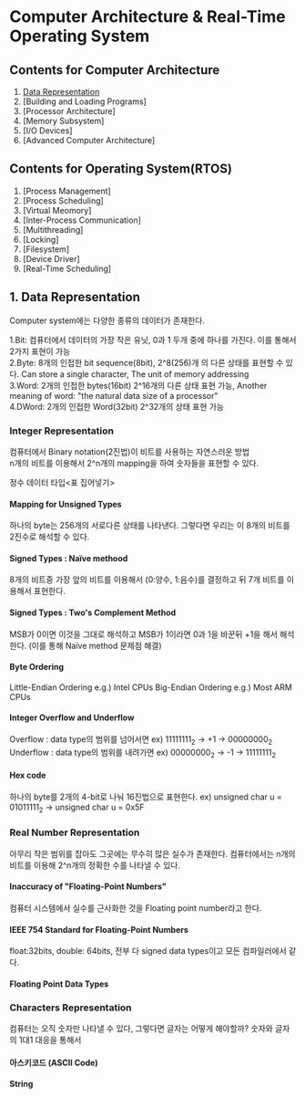 # Computer Architecture & Real-Time Operating System

## Contents for Computer Architecture
1. [Data Representation](#1-Data-Representation)
2. [Building and Loading Programs]
3. [Processor Architecture]
4. [Memory Subsystem]
5. [I/O Devices]
6. [Advanced Computer Architecture]

## Contents for Operating System(RTOS)
1. [Process Management]
2. [Process Scheduling]
3. [Virtual Meomory]
4. [Inter-Process Communication]
5. [Multithreading]
6. [Locking]
7. [Filesystem]
8. [Device Driver]
9. [Real-Time Scheduling]

## 1. Data Representation
Computer system에는 다양한 종류의 데이터가 존재한다.  

1.Bit: 컴퓨터에서 데이터의 가장 작은 유닛, 0과 1 두개 중에 하나를 가진다. 이를 통해서 2가지 표현이 가능  
2.Byte: 8개의 인접한 bit sequence(8bit), 2^8(256)개 의 다른 상태를 표현할 수 있다. Can store a single character, The unit of memory addressing  
3.Word: 2개의 인접한 bytes(16bit) 2^16개의 다른 상태 표현 가능, Another meaning of word: "the natural data size of a processor"  
4.DWord: 2개의 인접한 Word(32bit) 2^32개의 상태 표현 가능  

### Integer Representation
컴퓨터에서 Binary notation(2진법)이 비트를 사용하는 자연스러운 방법  
n개의 비트를 이용해서 2^n개의 mapping을 하여 숫자들을 표현할 수 있다.  

정수 데이터 타입<표 집어넣기>

#### Mapping for Unsigned Types
하나의 byte는 256개의 서로다른 상태를 나타낸다. 그렇다면 우리는 이 8개의 비트를 2진수로 해석할 수 있다.
#### Signed Types : Naïve methood
8개의 비트중 가장 앞의 비트를 이용해서 (0:양수, 1:음수)를 결정하고 뒤 7개 비트를 이용해서 표현한다.
#### Signed Types : Two's Complement Method
MSB가 0이면 이것을 그대로 해석하고 MSB가 1이라면 0과 1을 바꾼뒤 +1을 해서 해석한다. (이를 통해 Naïve method 문제점 해결)

#### Byte Ordering
Little-Endian Ordering e.g.) Intel CPUs
Big-Endian Ordering e.g.) Most ARM CPUs

#### Integer Overflow and Underflow
Overflow : data type의 범위를 넘어서면 ex) $11111111_2$ -> +1 -> $00000000_2$     
Underflow : data type의 범위를 내려가면 ex) $00000000_2$ -> -1 -> $11111111_2$

#### Hex code
하나의 byte를 2개의 4-bit로 나눠 16진법으로 표현한다. ex) unsigned char u = $01011111_2$ -> unsigned char u = 0x5F

### Real Number Representation
아무리 작은 범위를 잡아도 그곳에는 무수히 많은 실수가 존재한다. 컴퓨터에서는 n개의 비트를 이용해 2^n개의 정확한 수를 나타낼 수 있다. 
#### Inaccuracy of "Floating-Point Numbers"
컴퓨터 시스템에서 실수를 근사화한 것을 Floating point number라고 한다. 
#### IEEE 754 Standard for Floating-Point Numbers
float:32bits, double: 64bits, 전부 다 signed data types이고 모든 컴파일러에서 같다. 
#### Floating Point Data Types

### Characters Representation
컴퓨터는 오직 숫자만 나타낼 수 있다, 그렇다면 글자는 어떻게 해야할까? 숫자와 글자의 1대1 대응을 통해서
#### 아스키코드 (ASCII Code)
#### String
